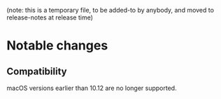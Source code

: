 (note: this is a temporary file, to be added-to by anybody, and moved to
release-notes at release time)

Notable changes
===============

Compatibility
-------------
macOS versions earlier than 10.12 are no longer supported.
